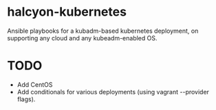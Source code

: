 # halcyon-kubernetes
Ansible playbooks for a kubadm-based kubernetes deployment, on supporting any cloud and any kubeadm-enabled OS.

# TODO

* Add CentOS
* Add conditionals for various deployments (using vagrant --provider flags).
